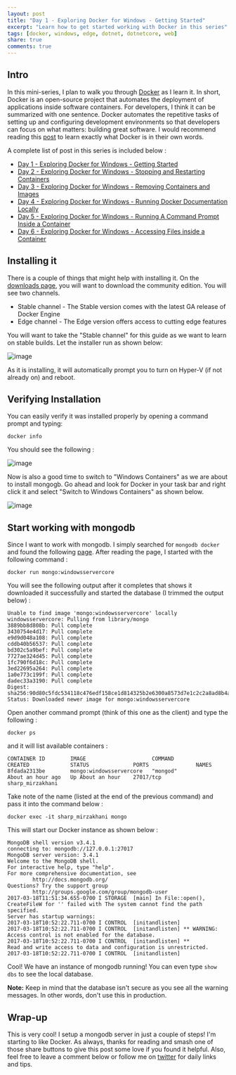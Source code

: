 ```yaml
---
layout: post
title: "Day 1 - Exploring Docker for Windows - Getting Started"
excerpt: "Learn how to get started working with Docker in this series"
tags: [docker, windows, edge, dotnet, dotnetcore, web]
share: true
comments: true
---
```


## Intro

In this mini-series, I plan to walk you through [Docker](https://www.docker.com) as I learn it. In short, Docker is an open-source project that automates the deployment of applications inside software containers. For developers, I think it can be summarized with one sentence. Docker automates the repetitive tasks of setting up and configuring development environments so that developers can focus on what matters: building great software. I would recommend reading this [post](https://www.docker.com/what-docker) to learn exactly what Docker is in their own words. 


A complete list of post in this series is included below :

* [Day 1 - Exploring Docker for Windows - Getting Started](http://michaelcrump.net/part1-docker/)
* [Day 2 - Exploring Docker for Windows - Stopping and Restarting Containers](http://michaelcrump.net/part2-docker/)
* [Day 3 - Exploring Docker for Windows - Removing Containers and Images](http://michaelcrump.net/part3-docker/)
* [Day 4 - Exploring Docker for Windows - Running Docker Documentation Locally](http://michaelcrump.net/part4-docker/)
* [Day 5 - Exploring Docker for Windows - Running A Command Prompt Inside a Container](http://michaelcrump.net/part5-docker/)
* [Day 6 - Exploring Docker for Windows - Accessing Files inside a Container](http://michaelcrump.net/part6-docker/)

## Installing it

There is a couple of things that might help with installing it. On the [downloads page](https://www.docker.com/docker-windows), you will want to download the community edition. You will see two channels. 


- Stable channel - The Stable version comes with the latest GA release of Docker Engine	
- Edge channel - The Edge version offers access to cutting edge features

You will want to take the "Stable channel" for this guide as we want to learn on stable builds. Let the installer run as shown below: 

![image](/files/installerdocker.png)

As it is installing, it will automatically prompt you to turn on Hyper-V (if not already on) and reboot. 

## Verifying Installation

You can easily verify it was installed properly by opening a command prompt and typing: 

	docker info

You should see the following : 

![image](/files/dockercl.png)

Now is also a good time to switch to "Windows Containers" as we are about to install mongogb. Go ahead and look for Docker in your task bar and right click it and select "Switch to Windows Containers" as shown below. 

![image](/files/dockerwincontain.png)

## Start working with mongodb 

Since I want to work with mongodb. I simply searched for `mongodb docker` and found the following [page](https://hub.docker.com/_/mongo/). After reading the page, I started with the following command : 

	docker run mongo:windowsservercore

You will see the following output after it completes that shows it downloaded it successfully and started the database (I trimmed the output below) : 

	Unable to find image 'mongo:windowsservercore' locally
	windowsservercore: Pulling from library/mongo
	3889bb8d808b: Pull complete
	3430754e4d17: Pull complete
	e9d9d048a108: Pull complete
	cddb40b56537: Pull complete
	bd302c5a9bef: Pull complete
	7727ae324d45: Pull complete
	1fc790f6d18c: Pull complete
	3ed22695a264: Pull complete
	1a0e773c199f: Pull complete
	dadec33a3190: Pull complete
	Digest: sha256:90d80c5fdc534118c476edf158ce1d814325b2e6300a8573d7e1c2c2a8ad8b4a
	Status: Downloaded newer image for mongo:windowsservercore

Open another command prompt (think of this one as the client) and type the following : 

	docker ps

and it will list available containers :

	CONTAINER ID        IMAGE                     COMMAND             CREATED             STATUS              PORTS               NAMES
	8fdada2313be        mongo:windowsservercore   "mongod"            About an hour ago   Up About an hour    27017/tcp           sharp_mirzakhani

Take note of the name (listed at the end of the previous command) and pass it into the command below :  

	docker exec -it sharp_mirzakhani mongo

This will start our Docker instance as shown below : 

	MongoDB shell version v3.4.1
	connecting to: mongodb://127.0.0.1:27017
	MongoDB server version: 3.4.1
	Welcome to the MongoDB shell.
	For interactive help, type "help".
	For more comprehensive documentation, see
	        http://docs.mongodb.org/
	Questions? Try the support group
	        http://groups.google.com/group/mongodb-user
	2017-03-18T11:51:34.655-0700 I STORAGE  [main] In File::open(), CreateFileW for '' failed with The system cannot find the path specified.
	Server has startup warnings:
	2017-03-18T10:52:22.711-0700 I CONTROL  [initandlisten]
	2017-03-18T10:52:22.711-0700 I CONTROL  [initandlisten] ** WARNING: Access control is not enabled for the database.
	2017-03-18T10:52:22.711-0700 I CONTROL  [initandlisten] **          Read and write access to data and configuration is unrestricted.
	2017-03-18T10:52:22.711-0700 I CONTROL  [initandlisten]

Cool! We have an instance of mongodb running! You can even type `show dbs` to see the local database. 

**Note:** Keep in mind that the database isn't secure as you see all the warning messages. In other words, don't use this in production. 


## Wrap-up

This is very cool! I setup a mongodb server in just a couple of steps! I'm starting to like Docker. As always, thanks for reading and smash one of those share buttons to give this post some love if you found it helpful. Also, feel free to leave a comment below or follow me on [twitter](http://twitter.com/mbcrump) for daily links and tips. 
